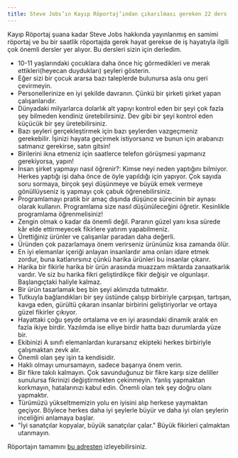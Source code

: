 ```yaml
---
title: Steve Jobs’ın Kayıp Röportaj’ından çıkarılması gereken 22 ders
---
```


Kayıp Röportaj şuana kadar Steve Jobs hakkında yayınlanmış en samimi röportaj ve bu bir saatlik röportajda gerek hayat gerekse de iş hayatıyla ilgili çok önemli dersler yer alıyor. Bu dersleri sizin için derledim.

* 10-11 yaşlarındaki çocuklara daha önce hiç görmedikleri ve merak ettikleri(heyecan duydukları) şeyleri gösterin.
* Eğer sizi bir çocuk ararsa bazı taleplerde bulunursa asla onu geri çevirmeyin.
* Personellerinize en iyi şekilde davranın. Çünkü bir şirketi şirket yapan çalışanlarıdır.
* Dünyadaki milyarlarca dolarlık alt yapıyı kontrol eden bir şeyi çok fazla şey bilmeden kendiniz üretebilirsiniz. Dev gibi bir şeyi kontrol eden küçücük bir şey üretebilirsiniz.
* Bazı şeyleri gerçekleştirmek için bazı şeylerden vazgeçmeniz gerekebilir. İşinizi hayata geçirmek istiyorsanız ve bunun için arabanızı satmanız gerekirse, satın gitsin!
* Birilerini ikna etmeniz için saatlerce telefon görüşmesi yapmanız gerekiyorsa, yapın!
* İnsan şirket yapmayı nasıl öğrenir?: Kimse neyi neden yaptığını bilmiyor. Herkes yaptığı işi daha önce de öyle yapıldığı için yapıyor. Çok sayıda soru sormaya, birçok şeyi düşünmeye ve büyük emek vermeye gönüllüyseniz iş yapmayı çok çabuk öğrenebilirsiniz.
* Programlamayı pratik bir amaç dışında düşünce sürecinin bir aynası olarak kullanın. Programlama size nasıl düşünüleceğini öğretir. Kesinlikle programlama öğrenmelisiniz!
* Zengin olmak o kadar da önemli değil. Paranın güzel yanı kısa sürede kâr elde ettirmeyecek fikirlere yatırım yapabilmeniz.
* Ürettiğiniz ürünler ve çalışanlar paradan daha değerli.
* Üründen çok pazarlamaya önem verirseniz ürününüz kısa zamanda ölür.
* En iyi elemanlar içeriği anlayan insanlardır ama onları idare etmek zordur, buna katlanırsınız çünkü harika ürünleri bu insanlar çıkarır.
* Harika bir fikirle harika bir ürün arasında muazzam miktarda zanaatkarlık vardır. Ve siz bu harika fikri geliştirdikçe fikir değişir ve olgunlaşır. Başlangıçtaki haliyle kalmaz.
* Bir ürün tasarlamak beş bin şeyi aklınızda tutmaktır.
* Tutkuyla bağlandıkları bir şey üstünde çalışıp birbiriyle çarpışan, tartışan, kavga eden, gürültü çıkaran insanlar birbirini geliştiriyorlar ve ortaya güzel fikirler çıkıyor.
* Hayattaki çoğu şeyde ortalama ve en iyi arasındaki dinamik aralık en fazla ikiye birdir. Yazılımda ise elliye birdir hatta bazı durumlarda yüze bir.
* Ekibinizi A sınıfı elemanlardan kurarsanız ekipteki herkes birbiriyle çalışmaktan zevk alır.
* Önemli olan şey işin ta kendisidir.
* Haklı olmayı umursamayın, sadece başarıya önem verin.
* Bir fikre takılı kalmayın. Çok savunduğunuz bir fikre karşı size deliller sunulursa fikrinizi değiştirmekten çekinmeyin. Yanlış yapmaktan korkmayın, hatalarınızı kabul edin. Önemli olan tek şey doğru olanı yapmaktır.
* Türümüzü yükseltmemizin yolu en iyisini alıp herkese yaymaktan geçiyor. Böylece herkes daha iyi şeylerle büyür ve daha iyi olan şeylerin inceliğini anlamaya başlar.
* "İyi sanatçılar kopyalar, büyük sanatçılar çalar." Büyük fikirleri çalmaktan utanmayın.

Röportajın tamamını 
[bu adresten](https://www.youtube.com/watch?v=_7gF1YWG2PQ) izleyebilirsiniz.

